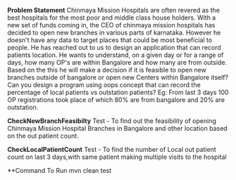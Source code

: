 **Problem Statement**
Chinmaya Mission Hospitals are often revered as the best hospitals for the most poor and middle class house holders. With a new set of funds coming in, the CEO of chinmaya mission hospitals has decided to open new branches in various parts of karnataka. However he doesn't have any data to target places that could be most beneficial to people. He has reached out to us to design an application that can record patients location. He wants to understand, on a given day or for a range of days, how many OP's are within Bangalore and how many are from outside. Based on the this he will make a decision if it is feasible to open new branches outside of bangalore or open new Centers within Bangalore itself?
Can you design a program using oops concept that can record the percentage of local patients vs outstation patients?
Eg: From last 3 days 100 OP registrations took place of which 80% are from bangalore and 20% are outstation.

**CheckNewBranchFeasibilty** Test - To find out the feasibility of opening Chinmaya Mission Hospital Branches in Bangalore and other location based on the  out patient count.

**CheckLocalPatientCount** Test - To find the number of Local out patient count on last 3 days,with same patient making multiple visits to the hospital

**Command To Run
mvn clean test
